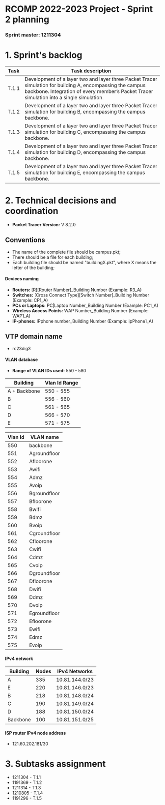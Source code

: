 RCOMP 2022-2023 Project - Sprint 2 planning
===========================================
### Sprint master: 1211304 ###

# 1. Sprint's backlog #

| Task  | Task description                                                                                                                                                                                       |
|-------|--------------------------------------------------------------------------------------------------------------------------------------------------------------------------------------------------------|
| T.1.1 | Development of a layer two and layer three Packet Tracer simulation for building A, encompassing the campus backbone. Integration of every member’s Packet Tracer simulation into a single simulation. |
| T.1.2 | Development of a layer two and layer three Packet Tracer simulation for building B, encompassing the campus backbone.                                                                                  |
| T.1.3 | Development of a layer two and layer three Packet Tracer simulation for building C, encompassing the campus backbone.                                                                                  |
| T.1.4 | Development of a layer two and layer three Packet Tracer simulation for building D, encompassing the campus backbone.                                                                                  |
| T.1.5 | Development of a layer two and layer three Packet Tracer simulation for building E, encompassing the campus backbone.                                                                                  |


# 2. Technical decisions and coordination #
* **Packet Tracer Version:** V 8.2.0

## Conventions

* The name of the complete file should be campus.pkt;
* There should be a file for each building;
* Each building file should be named "buildingX.pkt", where X means the letter of the building;

#### Devices naming

* **Routers:** [R][Router Number]_Building Number (Example: R3_A)
* **Switches:** [Cross Connect Type][Switch Number]_Building Number (Example: CP1_A)
* **PCs or Laptops:** PC|Laptop Number_Building Number (Example: PC1_A)
* **Wireless Access Points:** WAP Number_Building Number (Example: WAP1_A)
* **IP-phones:** IPphone number_Building Number (Example: ipPhone1_A)

## VTP domain name

* rc23dig3

#### VLAN database
* **Range of VLAN IDs used:** 550 - 580

| Building     | Vlan Id Range |
|--------------|---------------|
| A + Backbone | 550 - 555     |
| B            | 556 - 560	    |
| C            | 561 - 565	    |
| D            | 566 - 570	    |
| E            | 571 - 575	    |

| Vlan Id | VLAN name    |
|---------|--------------|
| 550     | backbone     |
| 551     | Agroundfloor |
| 552     | Afloorone    |
| 553     | Awifi        |
| 554     | Admz         |
| 555     | Avoip        |
| 556     | Bgroundfloor |
| 557     | Bfloorone    |
| 558     | Bwifi        |
| 559     | Bdmz         |
| 560     | Bvoip        |
| 561     | Cgroundfloor |
| 562     | Cfloorone    |
| 563     | Cwifi        |
| 564     | Cdmz         |
| 565     | Cvoip        |
| 566     | Dgroundfloor |
| 567     | Dfloorone    |
| 568     | Dwifi        |
| 569     | Ddmz         |
| 570     | Dvoip        |
| 571     | Egroundfloor |
| 572     | Efloorone    |
| 573     | Ewifi        |
| 574     | Edmz         |
| 575     | Evoip        |

#### IPv4 network

| Building | Nodes | IPv4 Networks  |
|----------|-------|----------------|
| A        | 335   | 10.81.144.0/23 |
| E        | 220   | 10.81.146.0/23 |
| B        | 218   | 10.81.148.0/24 |
| C        | 190   | 10.81.149.0/24 |
| D        | 188   | 10.81.150.0/24 |
| Backbone | 100   | 10.81.151.0/25 |

####  ISP router IPv4 node address

* 121.60.202.181/30


# 3. Subtasks assignment #

  * 1211304 - T.1.1
  * 1191369 - T.1.2
  * 1211314 - T.1.3
  * 1210805 - T.1.4
  * 1191296 - T.1.5
